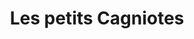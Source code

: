 ---
title: "Les petits Cagniotes"
url: /noirmoutier-en-lile/les-petits-cagniotes/
shop: Süßwaren
---